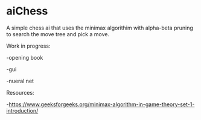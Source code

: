 # aiChess
A simple chess ai that uses the minimax algorithim with alpha-beta pruning to search the move tree and pick a move.


Work in progress:

-opening book

-gui

-nueral net


Resources:

-https://www.geeksforgeeks.org/minimax-algorithm-in-game-theory-set-1-introduction/
